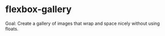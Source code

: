 # flexbox-gallery
Goal: Create a gallery of images that wrap and space nicely without using floats.
